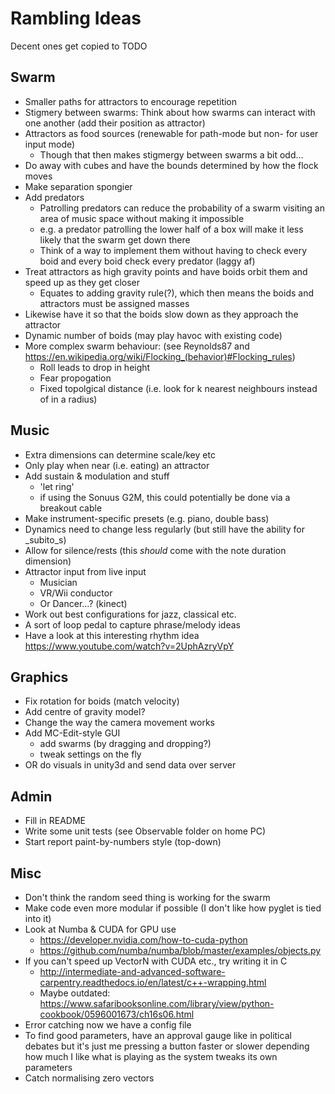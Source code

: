 # Rambling Ideas

Decent ones get copied to TODO

## Swarm

* Smaller paths for attractors to encourage repetition
* Stigmery between swarms: Think about how swarms can interact with one another (add their position as attractor)
* Attractors as food sources (renewable for path-mode but non- for user input mode)
	* Though that then makes stigmergy between swarms a bit odd...
* Do away with cubes and have the bounds determined by how the flock moves
* Make separation spongier
* Add predators
	* Patrolling predators can reduce the probability of a swarm visiting an area of music space without making it impossible
	* e.g. a predator patrolling the lower half of a box will make it less likely that the swarm get down there
	* Think of a way to implement them without having to check every boid and every boid check every predator (laggy af)
* Treat attractors as high gravity points and have boids orbit them and speed up as they get closer
	* Equates to adding gravity rule(?), which then means the boids and attractors must be assigned masses
* Likewise have it so that the boids slow down as they approach the attractor
* Dynamic number of boids (may play havoc with existing code)
* More complex swarm behaviour: (see Reynolds87 and https://en.wikipedia.org/wiki/Flocking_(behavior)#Flocking_rules)
	* Roll leads to drop in height
	* Fear propogation
	* Fixed topolgical distance (i.e. look for k nearest neighbours instead of in a radius)


## Music

* Extra dimensions can determine scale/key etc
* Only play when near (i.e. eating) an attractor
* Add sustain & modulation and stuff
	* 'let ring'
	* if using the Sonuus G2M, this could potentially be done via a breakout cable
* Make instrument-specific presets (e.g. piano, double bass)
* Dynamics need to change less regularly (but still have the ability for _subito_s)
* Allow for silence/rests (this _should_ come with the note duration dimension)
* Attractor input from live input
    * Musician
	* VR/Wii conductor
	* Or Dancer...? (kinect)
* Work out best configurations for jazz, classical etc.
* A sort of loop pedal to capture phrase/melody ideas
* Have a look at this interesting rhythm idea https://www.youtube.com/watch?v=2UphAzryVpY

## Graphics

* Fix rotation for boids (match velocity)
* Add centre of gravity model?
* Change the way the camera movement works
* Add MC-Edit-style GUI
    * add swarms (by dragging and dropping?)
	* tweak settings on the fly
* OR do visuals in unity3d and send data over server


## Admin

* Fill in README
* Write some unit tests (see Observable folder on home PC)
* Start report paint-by-numbers style (top-down)


## Misc

* Don't think the random seed thing is working for the swarm
* Make code even more modular if possible (I don't like how pyglet is tied into it)
* Look at Numba & CUDA for GPU use
	* https://developer.nvidia.com/how-to-cuda-python
	* https://github.com/numba/numba/blob/master/examples/objects.py
* If you can't speed up VectorN with CUDA etc., try writing it in C
	* http://intermediate-and-advanced-software-carpentry.readthedocs.io/en/latest/c++-wrapping.html
	* Maybe outdated: https://www.safaribooksonline.com/library/view/python-cookbook/0596001673/ch16s06.html
* Error catching now we have a config file
* To find good parameters, have an approval gauge like in political debates
  but it's just me pressing a button faster or slower depending how much I like
  what is playing as the system tweaks its own parameters
* Catch normalising zero vectors
